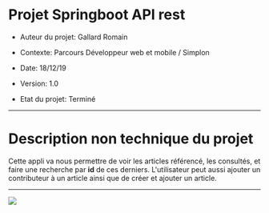 # Projet Springboot API rest

* Auteur du projet: Gallard Romain

* Contexte: Parcours Développeur web et mobile / Simplon

* Date: 18/12/19

* Version: 1.0

* Etat du projet: Terminé

___


# Description non technique du projet 

Cette appli va nous permettre de voir les articles référencé, les consultés, et faire une recherche par **id** de ces derniers.
L'utilisateur peut aussi ajouter un contributeur à un article ainsi que de  créer et ajouter un article.

___
<img src=image/Diagramme.png>

